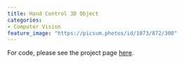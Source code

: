 ```yaml
---
title: Hand Control 3D Object
categories:
- Computer Vision
feature_image: "https://picsum.photos/id/1073/872/300"
---
```


For code, please see the project page [here](https://github.com/tianlinxu312/cv_projects).

